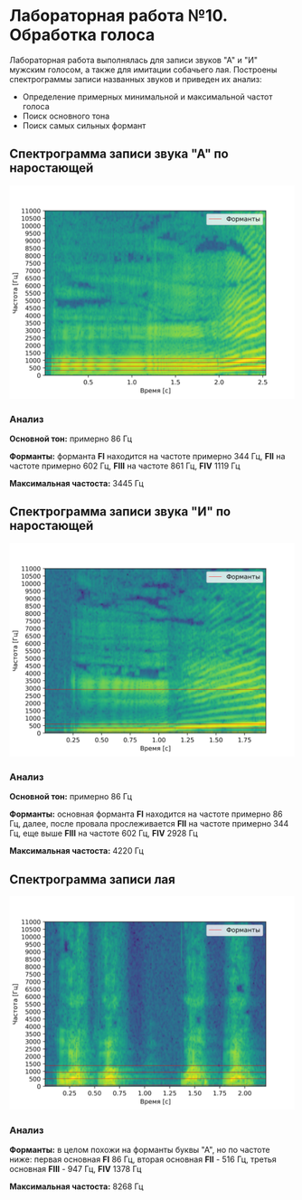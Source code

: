 # Лабораторная работа №10. Обработка голоса
Лабораторная работа выполнялась для записи звуков "А" и "И" мужским голосом, а также для имитации собачьего лая.
Построены спектрограммы записи названных звуков и приведен их анализ: 
- Определение примерных минимальной и максимальной частот голоса
- Поиск основного тона
- Поиск самых сильных формант

## Спектрограмма записи звука "А" по наростающей
![](results/spectrogram_a.png)

### Анализ
**Основной тон:** примерно 86 Гц

**Форманты:** форманта **FI** находится на частоте примерно 344 Гц, **FII** на частоте примерно 602 Гц,
**FIII** на частоте 861 Гц, **FIV** 1119 Гц

**Максимальная частоста:** 3445 Гц

## Спектрограмма записи звука "И" по наростающей
![](results/spectrogram_i.png)

### Анализ
**Основной тон:** примерно 86 Гц

**Форманты:** основная форманта **FI** находится на частоте примерно 86 Гц, далее, после провала прослеживается **FII** на частоте примерно 344 Гц, еще выше  **FIII** на частоте 602 Гц, **FIV** 2928 Гц

**Максимальная частоста:** 4220 Гц

## Спектрограмма записи лая
![](results/spectrogram_gav.png)

### Анализ
**Форманты:** в целом похожи на форманты буквы "А", но по частоте ниже: первая основная **FI** 86 Гц, вторая основная **FII** - 516 Гц, третья основная **FIII** - 947 Гц, **FIV** 1378 Гц

**Максимальная частоста:** 8268 Гц